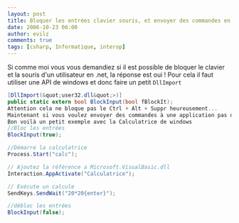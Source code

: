 ```yaml
---
layout: post
title: Bloquer les entrées clavier souris, et envoyer des commandes en csharp
date: 2006-10-23 06:00
author: evilz
comments: true
tags: [csharp, Informatique, interop]
---
```

Si comme moi vous vous demandiez si il est possible de bloquer le clavier et la souris d'un utilisateur en .net, la réponse est oui !
Pour cela il faut utiliser une API de windows et donc faire un petit `DllImport`

```csharp
[DllImport(&quot;user32.dll&quot;>)]
public static extern bool BlockInput(bool fBlockIt);
Attention cela ne bloque pas le Ctrl + Alt + Suppr heureusement...
Maintenant si vous voulez envoyer des commandes à une application pas de problème il faut utiliser la classe SendKeys qui se trouve System.Windows.Forms.
Bon voilà un petit exemple avec la Calculatrice de windows
//Bloc les entrées
BlockInput(true);

//Démarre la calculatrice
Process.Start("calc");

// Ajoutez la référence a Microsoft.VisualBasic.dll
Interaction.AppActivate("Calculatrice");

// Exécute un calcule
SendKeys.SendWait("20*20{enter}");

//débloc les entrées
BlockInput(false);
```

